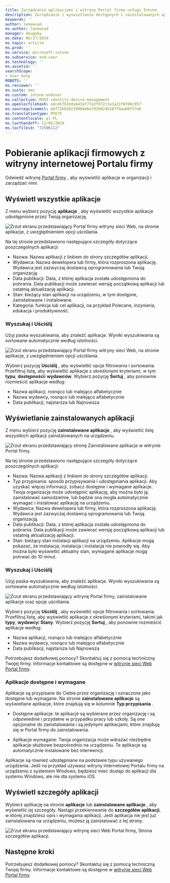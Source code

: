 ```yaml
---
title: Zarządzanie aplikacjami z witryny Portal firmy usługi Intune
description: Zarządzanie i wyświetlanie dostępnych i zainstalowanych aplikacji
keywords: ''
author: lenewsad
ms.author: lanewsad
manager: dougeby
ms.date: 06/27/2019
ms.topic: article
ms.prod: ''
ms.service: microsoft-intune
ms.subservice: end-user
ms.technology: ''
ms.assetid: ''
searchScope:
- User help
ROBOTS: ''
ms.reviewer: ''
ms.suite: ems
ms.custom: intune-enduser
ms.collection: M365-identity-device-management
ms.openlocfilehash: edc45fb3ddab43ef77a3f072c5a1a31f8f88c957
ms.sourcegitcommit: ebf72b038219904d6e7d20024b107f4aa68f57e6
ms.translationtype: MTE75
ms.contentlocale: pl-PL
ms.lasthandoff: 12/05/2019
ms.locfileid: "72506112"
---
```

# <a name="manage-apps-from-the-company-portal-website"></a>Pobieranie aplikacji firmowych z witryny internetowej Portalu firmy 
Odwiedź witrynę [Portal firmy](https://portal.manage.microsoft.com) , aby wyświetlić aplikacje w organizacji i zarządzać nimi. 

## <a name="view-all-apps"></a>Wyświetl wszystkie aplikacje  
Z menu wybierz pozycję **aplikacje** , aby wyświetlić wszystkie aplikacje udostępnione przez Twoją organizację. 

   ![Zrzut ekranu przedstawiający Portal firmy witryny sieci Web, na stronie aplikacje, z uwzględnieniem opcji uściślania.](./media/intune-view-apps-1907.png)  

Na tej stronie przedstawiono następujące szczegóły dotyczące poszczególnych aplikacji:  

* Nazwa: Nazwa aplikacji z linkiem do strony szczegółów aplikacji.
* Wydawca: Nazwa dewelopera lub firmy, która rozproszona aplikację. Wydawca jest zazwyczaj dostawcą oprogramowania lub Twoją organizacją.  
* Data publikacji: Data, z której aplikacja została udostępniona do pobrania. Data publikacji może zawierać wersję początkową aplikacji lub ostatnią aktualizację aplikacji.
* Stan: bieżący stan aplikacji na urządzeniu, w tym dostępne, zainstalowane i instalowane. 
* Kategoria: funkcja lub cel aplikacji, na przykład Polecane, inżynieria, edukacja i produktywność.  

### <a name="search-and-refine"></a>Wyszukaj i Uściślij   

Użyj paska wyszukiwania, aby znaleźć aplikacje. Wyniki wyszukiwania są sortowane automatycznie według istotności.  

   ![Zrzut ekranu przedstawiający Portal firmy witryny sieci Web, na stronie aplikacje, z uwzględnieniem opcji uściślania.](./media/intune-refine-all-apps-1907.png)  

Wybierz pozycję **Uściślij** , aby wyświetlić opcje filtrowania i sortowania. Przefiltruj listę, aby wyświetlić aplikacje z określonymi kryteriami, w tym **typu**, **dostępności**i **wydawców**. Wybierz pozycję **Sortuj** , aby ponownie rozmieścić aplikacje według:

* Nazwa aplikacji, rosnąco lub malejąco alfabetycznie 
* Nazwa wydawcy, rosnąco lub malejąco alfabetycznie 
* Data publikacji, najstarsza lub Najnowsza  

## <a name="view-installed-apps"></a>Wyświetlanie zainstalowanych aplikacji  
Z menu wybierz pozycję **zainstalowane aplikacje** , aby wyświetlić listę wszystkich aplikacji zainstalowanych na urządzeniu.  

   ![Zrzut ekranu przedstawiający stronę Zainstalowane aplikacje w witrynie Portal firmy.](./media/intune-installed-apps-1907.png)  


Na tej stronie przedstawiono następujące szczegóły dotyczące poszczególnych aplikacji:  

* Nazwa: Nazwa aplikacji z linkiem do strony szczegółów aplikacji.
* Typ przypisania: sposób przypisywania i udostępniania aplikacji. Aby uzyskać więcej informacji, zobacz dostępne i wymagane aplikacje. Twoja organizacja może udostępnić aplikację, aby można było ją zainstalować samodzielnie, lub będzie ona mogła automatycznie wymagać i instalować aplikację na urządzeniu.  
* Wydawca: Nazwa dewelopera lub firmy, która rozproszona aplikację. Wydawca jest zazwyczaj dostawcą oprogramowania lub Twoją organizacją.  
* Data publikacji: Data, z której aplikacja została udostępniona do pobrania. Data publikacji może zawierać wersję początkową aplikacji lub ostatnią aktualizację aplikacji.
* Stan: bieżący stan instalacji aplikacji na urządzeniu. Aplikacje mogą pokazać, że instalacja, instalacja i instalacja nie powiodły się. Aby można było wyświetlić aktualny stan, wymagane aplikacje mogą potrwać do 10 minut.  

### <a name="search-and-refine"></a>Wyszukaj i Uściślij  

Użyj paska wyszukiwania, aby znaleźć aplikacje. Wyniki wyszukiwania są sortowane automatycznie według istotności.  

   ![Zrzut ekranu przedstawiający witrynę Portal firmy, zainstalowane aplikacje oraz opcje uściślania.](./media/intune-installed-refine-1907.png)  

Wybierz pozycję **Uściślij** , aby wyświetlić opcje filtrowania i sortowania. Przefiltruj listę, aby wyświetlić aplikacje z określonymi kryteriami, takimi jak **typy**, **wydawcy**i **Stany**. Wybierz pozycję **Sortuj** , aby ponownie rozmieścić aplikacje według:

* Nazwa aplikacji, rosnąco lub malejąco alfabetycznie  
* Nazwa wydawcy, rosnąco lub malejąco alfabetycznie  
* Data publikacji, najstarsza lub Najnowsza  

Potrzebujesz dodatkowej pomocy? Skontaktuj się z pomocą techniczną Twojej firmy. Informacje kontaktowe są dostępne w [witrynie sieci Web Portal firmy](https://go.microsoft.com/fwlink/?linkid=2010980).  

### <a name="available-and-required-apps"></a>Aplikacje dostępne i wymagane
Aplikacje są przypisane do Ciebie przez organizację i oznaczone jako dostępne lub wymagane. Na stronie **zainstalowane aplikacje** są wyświetlane aplikacje, które znajdują się w kolumnie **Typ przypisania** . 


* Dostępne aplikacje: te aplikacje są wybierane przez organizację i są odpowiednie i przydatne w przypadku pracy lub szkoły. Są one opcjonalne do zainstalowania i są jedynymi aplikacjami, które znajdują się w Portal firmy do zainstalowania. 

* Aplikacje wymagane: Twoja organizacja może wdrażać niezbędne aplikacje służbowe bezpośrednio na urządzeniu. Te aplikacje są automatycznie instalowane bez interwencji. 

Aplikacje są również udostępniane na podstawie typu używanego urządzenia. Jeśli na przykład używasz witryny internetowej Portalu firmy na urządzeniu z systemem Windows, będziesz mieć dostęp do aplikacji dla systemu Windows, ale nie dla systemu iOS.  

## <a name="view-app-details"></a>Wyświetl szczegóły aplikacji  
Wybierz aplikację na stronie **aplikacje** lub **zainstalowane aplikacje** , aby wyświetlić jej szczegóły. Nastąpi przekierowanie do **szczegółów aplikacji**, w której znajdziesz opis i wymagania aplikacji. Jeśli aplikacja nie jest już zainstalowana na urządzeniu, możesz ją zainstalować z tej strony. 


   ![Zrzut ekranu przedstawiający witrynę sieci Web Portal firmy, Strona szczegółów aplikacji.](./media/intune-app-details-1907.png)  

## <a name="next-steps"></a>Następne kroki
Potrzebujesz dodatkowej pomocy? Skontaktuj się z pomocą techniczną Twojej firmy. Informacje kontaktowe są dostępne w [witrynie sieci Web Portal firmy](https://go.microsoft.com/fwlink/?linkid=2010980).  

